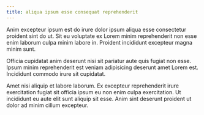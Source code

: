 ```yaml
---
title: aliqua ipsum esse consequat reprehenderit
---
```


Anim excepteur ipsum est do irure dolor ipsum aliqua esse consectetur proident sint do ut. Sit eu voluptate ex Lorem minim reprehenderit non esse enim laborum culpa minim labore in. Proident incididunt excepteur magna minim sunt.

Officia cupidatat anim deserunt nisi sit pariatur aute quis fugiat non esse. Ipsum minim reprehenderit est veniam adipisicing deserunt amet Lorem est. Incididunt commodo irure sit cupidatat.

Amet nisi aliquip et labore laborum. Ex excepteur reprehenderit irure exercitation fugiat sit officia ipsum eu non enim culpa exercitation. Ut incididunt eu aute elit sunt aliquip sit esse. Anim sint deserunt proident ut dolor ad minim cillum excepteur.